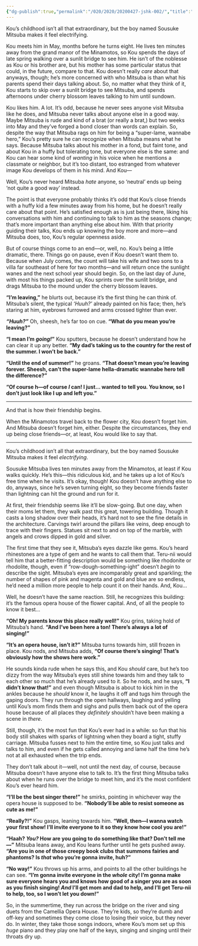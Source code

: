```yaml
---
{"dg-publish":true,"permalink":"/020/2020/20200427-jshk-002/","title":"talk of summertime","tags":["JSHK","Unfinished"],"created":"2024-09-26T15:43:53.000-07:00","updated":"2025-01-22T01:55:39.984-08:00"}
---
```


Kou’s childhood isn’t all that extraordinary, but the boy named Sousuke Mitsuba makes it feel electrifying.

Kou meets him in May, months before he turns eight. He lives ten minutes away from the grand manor of the Minamotos, so Kou spends the days of late spring walking over a sunlit bridge to see him. He isn’t of the noblesse as Kou or his brother are, but his mother has some particular status that could, in the future, compare to that. Kou doesn’t really *care* about that anyways, though; he’s more concerned with who Mitsuba is than what his parents spend their days talking about. So, no matter what they think of it, Kou starts to skip over a sunlit bridge to see Mitsuba, and spends afternoons under cherry blossom leaves talking to him until sundown.

Kou likes him. A lot. It’s odd, because he never sees anyone visit Mitsuba like he does, and Mitsuba never talks about anyone else in a good way. Maybe Mitsuba is rude and kind of a brat (or really a brat,) but two weeks into May and they’ve forged a bond closer than words can explain. So, despite the way that Mitsuba rags on him for being a “super-lame, wannabe hero,” Kou’s pretty sure he can recognize when Mitsuba means what he says. Because Mitsuba talks about his mother in a fond, but faint tone, and about Kou in a huffy but tolerating tone, but everyone else is the same: and Kou can hear some kind of *wanting* in his voice when he mentions a classmate or neighbor, but it’s too distant, too estranged from whatever image Kou develops of them in his mind. And Kou—

Well, Kou’s never heard Mitsuba *hate* anyone, so ‘neutral’ ends up being ‘not quite a good way’ instead.

The point is that everyone probably thinks it’s odd that Kou’s close friends with a huffy kid a few minutes away from his home, but he doesn’t really care about that point. He’s satisfied enough as is just being there, liking his conversations with him and continuing to talk to him as the seasons change; that’s more important than anything else about him. With that priority guiding their talks, Kou ends up knowing the boy more and more—and Mitsuba does, too, Kou’s regular openness aside.

But of course things come to an end—or, well, no. Kou’s being a little dramatic, there. Things go on pause, even if Kou doesn’t want them to. Because when July comes, the count will take his wife and two sons to a villa far southeast of here for two months—and will return once the sunlight wanes and the next school year should begin. So, on the last day of June, with most his things packed up, Kou sprints over the sunlit bridge, and drags Mitsuba to the mound under the cherry blossom leaves.

**“I’m leaving,”** he blurts out, because it’s the first thing he can think of. Mitsuba’s silent, the typical *‘Huuh?’* already painted on his face; then, he’s staring at him, eyebrows furrowed and arms crossed tighter than ever.

***“Huuh?”*** Oh, sheesh, he’s far too on cue. **“What do you mean you’re leaving?”**

**“I mean I’m *going!*”** Kou sputters, because he doesn’t understand how he can clear it up any better. **“My dad’s taking us to the country for the rest of the summer. I won’t be back.”**

**“Until the end of summer!”** he groans. **“That doesn’t mean you’re leaving forever. Sheesh, can’t the super-lame hella-dramatic wannabe hero tell the difference?”**

**“Of course h—of course *I* can! I just… wanted to tell you. You know, so I don’t just look like I up and left you.”**

---

And that is how their friendship begins.

When the Minamotos travel back to the flower city, Kou doesn’t forget him. And Mitsuba doesn’t forget him, either. Despite the circumstances, they end up being close friends—or, at least, Kou would like to say that.

---

Kou’s childhood isn’t all that extraordinary, but the boy named Sousuke Mitsuba makes it feel *electrifying*.

Sousuke Mitsuba lives ten minutes away from the Minamotos, at least if Kou walks quickly. He’s this—this ridiculous kid, and he takes up a lot of Kou’s free time when he visits. It’s okay, though! Kou doesn’t have anything else to do, anyways, since he’s seven turning eight, so they become friends faster than lightning can hit the ground and run for it.

At first, their friendship seems like it’ll be slow-going. But one day, when their moms let them, they walk past this great, towering building. Though it casts a long shadow over their heads, it’s hard not to see the fine details in the architecture. Carvings twirl around the pillars like veins, deep enough to trace with their fingers. Statues sit next to and on top of the marble, with angels and crows dipped in gold and silver.

The first time that they see it, Mitsuba’s eyes dazzle like gems. Kou’s heard rhinestones are a type of gem and he wants to call them that. Teru-nii would tell him that a better-fitting description would be something like rhodonite or rhodolite, though, even if “row-dough-something-ight” doesn’t *begin* to describe the sight. Mitsuba’s eyes are incomparably great and sparkling; the number of shapes of pink and magenta and gold and blue are so endless, he’d need a million more people to help count it on their hands. And, Kou…

Well, he doesn’t have the same reaction. Still, he recognizes this building: it’s the famous opera house of the flower capital. And, of all the people to know it best…

**“Oh! My parents know this place really well!”** Kou grins, taking hold of Mitsuba’s hand. **“And I’ve been here a ton! There’s always a lot of singing!”**

**“It’s an opera house, isn’t it?”** Mitsuba turns towards him, still frozen in place. Kou nods, and Mitsuba adds, **“Of course there’s singing! That’s obviously how the shows here work.”**

He sounds kinda rude when he says this, and Kou *should* care, but he’s too dizzy from the way Mitsuba’s eyes still shine towards him and they talk to each other so much that he’s already used to it. So he nods, and he says, **“I didn’t know that!”** and even though Mitsuba is about to kick him in the ankles because he *should* know it, he laughs it off and tugs him through the gaping doors. They run through the open hallways, laughing and yelling until Kou’s mom finds them and sighs and pulls them back out of the opera house because of all places they *definitely* shouldn’t have been making a scene in *there*.

Still, though, it’s the most fun that Kou’s ever had in a while: so fun that his body still shakes with sparks of lightning when they board a tight, stuffy carriage. Mitsuba fusses next to him the entire time, so Kou just talks and talks to him, and even if he gets called annoying and lame half the time he’s not at all exhausted when the trip ends.

They don’t talk about it—well, not until the next day, of course, because Mitsuba doesn’t have anyone else to talk to. It’s the first thing Mitsuba talks about when he runs over the bridge to meet him, and it’s the most confident Kou’s ever heard him.

**“I’ll be the best singer there!”** he smirks, pointing in whichever way the opera house is supposed to be. **“Nobody’ll be able to resist someone as cute as me!”**

**“Really?!”** Kou gasps, leaning towards him. **“Well, then—I wanna watch your first show! I’ll invite everyone to it so they know how cool you are!”**

**“Haah? *You?* How are you going to do something like that? Don’t tell me—”** Mitsuba leans away, and Kou leans further until he gets pushed away. **“Are you in one of those creepy book clubs that summons fairies and phantoms? Is *that* who you’re gonna invite, huh?”**

**“No way!”** Kou throws up his arms, and points to all the other buildings he can see. **“I’m gonna invite everyone in the *whole* city! I’m gonna make sure everyone hears you and knows how good of a singer you are as soon as you finish singing! *And* I’ll get mom and dad to help, and I’ll get Teru-nii to help, too, so I won’t let you down!”**

So, in the summertime, they run across the bridge on the river and sing duets from the Camellia Opera House. They’re kids, so they’re dumb and off-key and sometimes they come close to losing their voice, but they never do. In winter, they take those songs indoors, where Kou’s mom set up this *huge* piano and they play one half of the keys, singing and singing until their throats dry up.